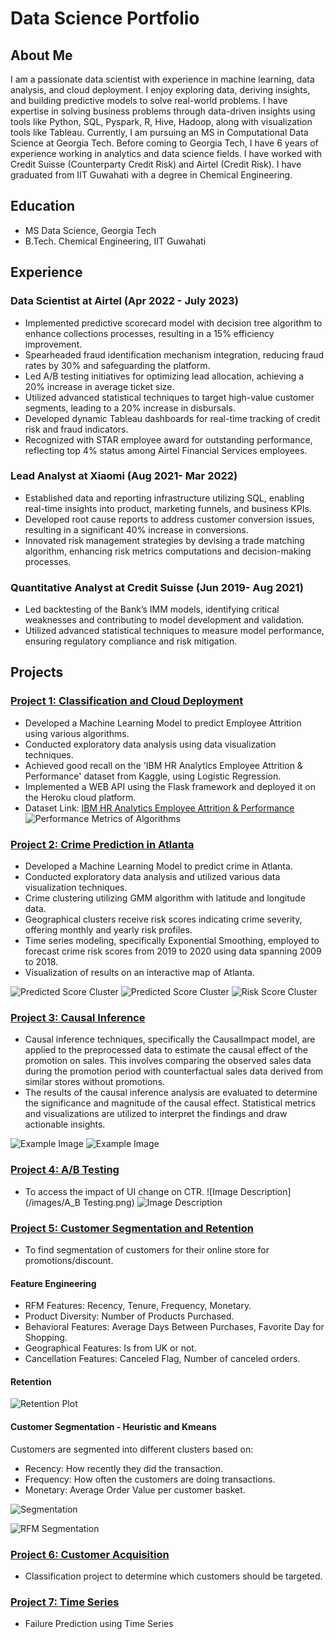 # Data Science Portfolio

## About Me
I am a passionate data scientist with experience in machine learning, data analysis, and cloud deployment. I enjoy exploring data, deriving insights, and building predictive models to solve real-world problems. I have expertise in solving business problems through data-driven insights using tools like Python, SQL, Pyspark, R, Hive, Hadoop, along with visualization tools like Tableau. Currently, I am pursuing an MS in Computational Data Science at Georgia Tech. Before coming to Georgia Tech, I have 6 years of experience working in analytics and data science fields. I have worked with Credit Suisse (Counterparty Credit Risk) and Airtel (Credit Risk). I have graduated from IIT Guwahati with a degree in Chemical Engineering.

## Education
- MS Data Science, Georgia Tech 
- B.Tech. Chemical Engineering, IIT Guwahati

## Experience

### Data Scientist at Airtel (Apr 2022 - July 2023)
- Implemented predictive scorecard model with decision tree algorithm to enhance collections processes, resulting in a 15% efficiency improvement.
- Spearheaded fraud identification mechanism integration, reducing fraud rates by 30% and safeguarding the platform.
- Led A/B testing initiatives for optimizing lead allocation, achieving a 20% increase in average ticket size.
- Utilized advanced statistical techniques to target high-value customer segments, leading to a 20% increase in disbursals.
- Developed dynamic Tableau dashboards for real-time tracking of credit risk and fraud indicators.
- Recognized with STAR employee award for outstanding performance, reflecting top 4% status among Airtel Financial Services employees.

### Lead Analyst at Xiaomi (Aug 2021- Mar 2022)
- Established data and reporting infrastructure utilizing SQL, enabling real-time insights into product, marketing funnels, and business KPIs.
- Developed root cause reports to address customer conversion issues, resulting in a significant 40% increase in conversions.
- Innovated risk management strategies by devising a trade matching algorithm, enhancing risk metrics computations and decision-making processes.

### Quantitative Analyst at Credit Suisse (Jun 2019- Aug 2021)
- Led backtesting of the Bank’s IMM models, identifying critical weaknesses and contributing to model development and validation.
- Utilized advanced statistical techniques to measure model performance, ensuring regulatory compliance and risk mitigation.

<!---               ### Market Analyst Futures Trader (Jul 2017- Dec 2018)
- Conducted comprehensive market research using a multifaceted approach to formulate effective trading strategies.
- Leveraged a combination of fundamental analysis and technical indicators to generate innovative trading ideas.-->

## Projects

### [Project 1: Classification and Cloud Deployment](https://github.com/karan2909/Churn_deployment_heroku)
- Developed a Machine Learning Model to predict Employee Attrition using various algorithms.
- Conducted exploratory data analysis using data visualization techniques.
- Achieved good recall on the 'IBM HR Analytics Employee Attrition & Performance' dataset from Kaggle, using Logistic Regression.
- Implemented a WEB API using the Flask framework and deployed it on the Heroku cloud platform.
- Dataset Link: [IBM HR Analytics Employee Attrition & Performance](link_to_dataset)
![Performance Metrics of Algorithms](/images/Results.png)

### [Project 2: Crime Prediction in Atlanta](https://github.com/karan2909/Churn_deployment_heroku)
- Developed a Machine Learning Model to predict crime in Atlanta.
- Conducted exploratory data analysis and utilized various data visualization techniques.
- Crime clustering utilizing GMM algorithm with latitude and longitude data.
- Geographical clusters receive risk scores indicating crime severity, offering monthly and yearly risk profiles.
- Time series modeling, specifically Exponential Smoothing, employed to forecast crime risk scores from 2019 to 2020 using data spanning 2009 to 2018.
- Visualization of results on an interactive map of Atlanta.

![Predicted Score Cluster](/images/Clustering_.png)
![Predicted Score Cluster](/images/cluster10_preds_new[1].png)
![Risk Score Cluster](/images/vis4.jpeg)

### [Project 3: Causal Inference](https://github.com/karan2909/Causal_Inference)
- Causal inference techniques, specifically the CausalImpact model, are applied to the preprocessed data to estimate the causal effect of the promotion on sales. This involves comparing the observed sales data during the promotion period with counterfactual sales data derived from similar stores without promotions.
- The results of the causal inference analysis are evaluated to determine the significance and magnitude of the causal effect. Statistical metrics and visualizations are utilized to interpret the findings and draw actionable insights.

![Example Image](/images/Result1.png)
![Example Image](/images/Result2.png)

### [Project 4: A/B Testing](https://github.com/karan2909/A-B-Testing)
- To access the impact of UI change on CTR.
![Image Description](/images/A_B Testing.png)
![Image Description](/images/Sample_size.png)

### [Project 5: Customer Segmentation and Retention](https://github.com/karan2909/ECom--Retention-and-Segmentation)
- To find segmentation of customers for their online store for promotions/discount.

#### Feature Engineering
- RFM Features: Recency, Tenure, Frequency, Monetary.
- Product Diversity: Number of Products Purchased.
- Behavioral Features: Average Days Between Purchases, Favorite Day for Shopping.
- Geographical Features: Is from UK or not.
- Cancellation Features: Canceled Flag, Number of canceled orders.

#### Retention
![Retention Plot](images/Retention_Plot.png)

#### Customer Segmentation - Heuristic and Kmeans
Customers are segmented into different clusters based on:
- Recency: How recently they did the transaction.
- Frequency: How often the customers are doing transactions.
- Monetary: Average Order Value per customer basket.

![Segmentation](images/Segmentation.png)

![RFM Segmentation](images/RFM_segmentation.png)

### [Project 6: Customer Acquisition](https://github.com/karan2909/Customer_Acquisition)
- Classification project to determine which customers should be targeted.

### [Project 7: Time Series](https://github.com/karan2909/Time_Series)
- Failure Prediction using Time Series
